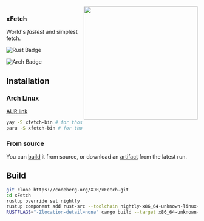 <img src="https://codeberg.org/XDR/.profile/raw/branch/main/random/xfetch.jpg" align="right" width="300">

### xFetch

World's _fastest_ and simplest fetch.

![Rust Badge](https://img.shields.io/badge/made%20with%20rust-%23000000.svg?style=for-the-badge&logo=rust&logoColor=white)

![Arch Badge](https://img.shields.io/badge/Only%20For%20Arch%20Linux-1793D1?logo=arch-linux&logoColor=fff&style=for-the-badge)

## Installation

### Arch Linux

[AUR link](https://aur.archlinux.org/packages/xfetch-bin)

```sh
yay -S xfetch-bin # for those using yay as their AUR helper
paru -S xfetch-bin # for those using paru as their AUR helper
```

### From source

You can [build](#build) it from source, or download an [artifact](https://github.com/XandrCopyrighted/xFetch/actions/workflows/rust.yml) from the latest run.

## Build

```sh
git clone https://codeberg.org/XDR/xFetch.git
cd xFetch
rustup override set nightly
rustup component add rust-src --toolchain nightly-x86_64-unknown-linux-gnu
RUSTFLAGS="-Zlocation-detail=none" cargo build --target x86_64-unknown-linux-gnu --profile optimized-build -Z build-std=std,panic_abort -Z build-std-features=panic_immediate_abort
```